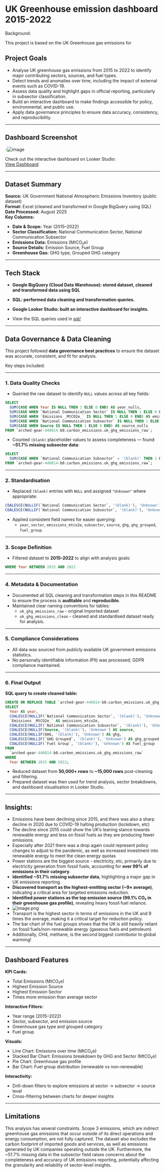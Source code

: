# UK Greenhouse emission dashboard 2015-2022

Background: 

This project is based on the UK Greenhouse gas emissions for

## Project Goals

- Analyse UK greenhouse gas emissions from 2015 to 2022 to identify major contributing sectors, sources, and fuel types.  
- Detect trends and anomalies over time, including the impact of external events such as COVID-19.  
- Assess data quality and highlight gaps in official reporting, particularly in subsector classification.  
- Build an interactive dashboard to make findings accessible for policy, environmental, and public use.  
- Apply data governance principles to ensure data accuracy, consistency, and reproducibility.

--- 
## Dashboard Screenshot 
-![image](lookerstudio_dashboard.png) 

Check out the interactive dashboard on Looker Studio:  
[View Dashboard](https://lookerstudio.google.com/reporting/2defc0ea-6485-4813-a3a8-bca863a5b6b9)

----

## Dataset Summary

**Source:** UK Government National Atmospheric Emissions Inventory (public dataset)  
**Format:** Excel (cleaned and transformed in Google BigQuery using SQL)  
**Date Processed:** August 2025  
**Key Columns:**  
- **Date & Scope:** Year (2015–2022)  
- **Sector Classification:** National Communication Sector, National Communication Subsector  
- **Emissions Data:** Emissions (MtCO₂e)  
- **Source Details:** Emission Source, Fuel Group  
- **Greenhouse Gas:** GHG type, Grouped GHG category
  
----
## Tech Stack 

- **Google BigQuery (Cloud Data Warehouse): stored dataset, cleaned and transformed data using SQL**
- **SQL: performed data cleaning and transformation queries.**
- **Google Looker Studio: built an interactive dashboard for insights.**

- View the SQL queries used in [sql/](./sql/) 

----
## Data Governance & Data Cleaning

This project followed **data governance best practices** to ensure the dataset was accurate, consistent, and fit for analysis.  

Key steps included:

---

### 1. Data Quality Checks
- Queried the raw dataset to identify `NULL` values across all key fields:

```sql
SELECT 
  SUM(CASE WHEN Year IS NULL THEN 1 ELSE 0 END) AS year_nulls,
  SUM(CASE WHEN `National Communication Sector` IS NULL THEN 1 ELSE 0 END) AS sector_nulls,
  SUM(CASE WHEN `Emissions _MtCO2e_` IS NULL THEN 1 ELSE 0 END) AS emissions_nulls,
  SUM(CASE WHEN `National Communication Subsector` IS NULL THEN 1 ELSE 0 END) AS subsector_nulls,
  SUM(CASE WHEN Source IS NULL THEN 1 ELSE 0 END) AS source_nulls
FROM `arched-gear-440814-b0.carbon_emissions.uk_ghg_emissions_raw`;
```

- Counted `(blank)` placeholder values to assess completeness — found **~51.7% missing subsector data**:

```sql
SELECT 
  SUM(CASE WHEN `National Communication Subsector` = '(blank)' THEN 1 ELSE 0 END) AS subsector_blanks
FROM `arched-gear-440814-b0.carbon_emissions.uk_ghg_emissions_raw`;
```

---

### 2. Standardisation
- Replaced `(blank)` entries with `NULL` and assigned `"Unknown"` where appropriate:

```sql
COALESCE(NULLIF(`National Communication Sector`, '(blank)'), 'Unknown') AS sector,
COALESCE(NULLIF(`National Communication Subsector`, '(blank)'), 'Unknown') AS subsector
```

- Applied consistent field names for easier querying:
  - `year`, `sector`, `emissions_mtco2e`, `subsector`, `source`, `ghg`, `ghg_grouped`, `fuel_group`.

---

### 3. Scope Definition
- Filtered dataset to **2015–2022** to align with analysis goals:

```sql
WHERE Year BETWEEN 2015 AND 2022
```

---

### 4. Metadata & Documentation
- Documented all SQL cleaning and transformation steps in this README to ensure the process is **auditable** and **reproducible**.
- Maintained clear naming conventions for tables:
  - `uk_ghg_emissions_raw` - original imported dataset
  - `uk_ghg_emissions_clean` - cleaned and standardised dataset ready for analysis.

---

### 5. Compliance Considerations
- All data was sourced from publicly available UK government emissions statistics.
- No personally identifiable information (PII) was processed; GDPR compliance maintained.

---

### 6. Final Output
**SQL query to create cleaned table:**

```sql
CREATE OR REPLACE TABLE `arched-gear-440814-b0.carbon_emissions.uk_ghg_emissions_clean` AS
SELECT
  Year AS year,
  COALESCE(NULLIF(`National Communication Sector`, '(blank)'), 'Unknown') AS sector,
  `Emissions _MtCO2e_` AS emissions_mtco2e,
  COALESCE(NULLIF(`National Communication Subsector`, '(blank)'), 'Unknown') AS subsector,
  COALESCE(NULLIF(Source, '(blank)'), 'Unknown') AS source,
  COALESCE(NULLIF(GHG, '(blank)'), 'Unknown') AS ghg,
  COALESCE(NULLIF(`GHG Grouped`, '(blank)'), 'Unknown') AS ghg_grouped,
  COALESCE(NULLIF(`Fuel Group`, '(blank)'), 'Unknown') AS fuel_group
FROM 
  `arched-gear-440814-b0.carbon_emissions.uk_ghg_emissions_raw`
WHERE 
  Year BETWEEN 2015 AND 2022;
```

- Reduced dataset from **50,000+ rows** to **~15,000 rows** post-cleaning and filtering.
- Prepared dataset was then used for trend analysis, sector breakdowns, and dashboard visualisation in Looker Studio.

---- 

## Insights:

- Emissions have been declining since 2015, and there was also a sharp decline in 2020 due to COVID-19 halting production (lockdown, etc)  
- The decline since 2015 could show the UK’s leaning stance towards renewable energy and less on fossil fuels as they are producing fewer emissions.  
- Especially after 2021 there was a drop again could represent policy changes to adjust to the pandemic, as well as increased investment into renewable energy to meet the clean energy quotas  
- Power stations are the biggest source - electricity, etc, primarily due to electricity generation from fossil fuels, accounting for **over 99% of emissions in their category**.  
- **Identified ~51.7% missing subsector data**, highlighting a major gap in UK emissions reporting.  
- **Discovered transport as the highest-emitting sector (~9× average)**, indicating a critical area for targeted emissions reduction.  
- **Identified power stations as the top emission source (99.1% CO₂ in their greenhouse gas profile)**, revealing heavy fossil fuel reliance.  
- ![image.png](view.png)  
- Transport is the highest sector in terms of emissions in the UK and 9 times the average, making it a critical target for reduction policy.  
- The bar chart of the fuel groups shows that the UK is still heavily reliant on fossil fuels/non-renewable energy (gaseous fuels and petroleum)  
- Additionally, CH4, methane, is the second biggest contributor to global warming!
----

## Dashboard Features

**KPI Cards:**
- Total Emissions (MtCO₂e)
- Highest Emission Source
- Highest Emission Sector
- Times more emission than average sector 

**Interactive Filters:**
- Year range (2015–2022)
- Sector, subsector, and emission source
- Greenhouse gas type and grouped category
- Fuel group

**Visuals:**
- Line Chart: Emissions over time (MtCO₂e)
- Stacked Bar Chart: Emissions breakdown by GHG and Sector (MtCO₂e)
- Pie Chart: Greenhouse gas profile 
- Bar Chart: Fuel group distribution (renewable vs non-renewable)

**Interactivity:**
- Drill-down filters to explore emissions at sector → subsector → source level
- Cross-filtering between charts for deeper insights
  
----

## Limitations 

This analysis has several constraints. Scope 3 emissions, which are indirect greenhouse gas emissions that occur outside of its direct operations and energy consumption, are not fully captured. The dataset also excludes the carbon footprint of imported goods and services, as well as emissions generated by UK companies operating outside the UK. Furthermore, the ~51.7% missing data in the subsector field raises concerns about the completeness and accuracy of UK emissions reporting, potentially affecting the granularity and reliability of sector-level insights.

